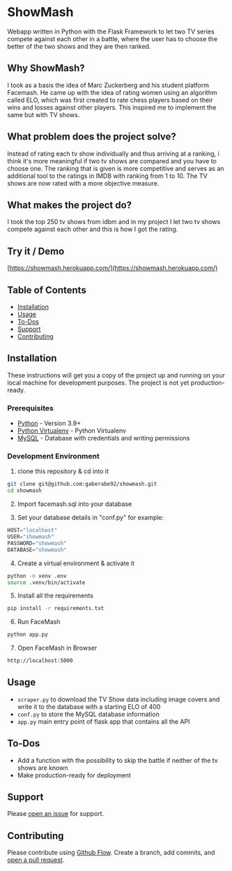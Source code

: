 # ShowMash

Webapp written in Python with the Flask Framework to let two TV series compete against each other in a battle, where the user has to choose the better of the two shows and they are then ranked.

## Why ShowMash?

I took as a basis the idea of Marc Zuckerberg and his student platform Facemash. He came up with the idea of rating women using an algorithm called ELO, which was first created to rate chess players based on their wins and losses against other players. This inspired me to implement the same but with TV shows.

## What problem does the project solve?

Instead of rating each tv show individually and thus arriving at a ranking, i think it's more meaningful if two tv shows are compared and you have to choose one. The ranking that is given is more competitive and serves as an additional tool to the ratings in IMDB with ranking from 1 to 10. The TV shows are now rated with a more objective measure.

## What makes the project do?

I took the top 250 tv shows from idbm and in my project I let two tv shows compete against each other and this is how I got the rating.

## Try it / Demo

[https://showmash.herokuapp.com/](https://showmash.herokuapp.com/)

## Table of Contents

- [Installation](#installation)
- [Usage](#usage)
- [To-Dos](#to-dos)
- [Support](#support)
- [Contributing](#contributing)

## Installation

These instructions will get you a copy of the project up and running on your local machine for development purposes. The project is not yet production-ready.

### Prerequisites

- [Python](https://www.python.org/) - Version 3.9+
- [Python Virtualenv](https://docs.python.org/3/tutorial/venv.html) - Python Virtualenv
- [MySQL](https://www.mysql.com/) - Database with credentials and writing permissions

### Development Environment

1. clone this repository & cd into it

```sh
git clone git@github.com:gaberabe92/showmash.git
cd showmash
```

2. Import facemash.sql into your database

3. Set your database details in "conf.py" for example:

```python
HOST="localhost"
USER="showmash"
PASSWORD="showmash"
DATABASE="showmash"
```

4. Create a virtual environment & activate it

```sh
python -m venv .env
source .venv/bin/activate
```

5. Install all the requirements

```sh
pip install -r requirements.txt
```

6. Run FaceMash

```sh
python app.py
```

7. Open FaceMash in Browser

```sh
http://localhost:5000
```

## Usage

- `scraper.py` to download the TV Show data including image covers and write it to the database with a starting ELO of 400
- `conf.py` to store the MySQL database information
- `app.py` main entry point of flask app that contains all the API

## To-Dos

- Add a function with the possibility to skip the battle if neither of the tv shows are known
- Make production-ready for deployment

## Support

Please [open an issue](https://github.com/gaberabe92/showmash/issues/new) for support.

## Contributing

Please contribute using [Github Flow](https://guides.github.com/introduction/flow/). Create a branch, add commits, and [open a pull request](https://github.com/gaberabe92/showmash/compare).
